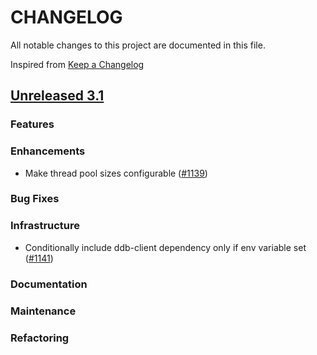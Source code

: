 # CHANGELOG
All notable changes to this project are documented in this file.

Inspired from [Keep a Changelog](https://keepachangelog.com/en/1.1.0/)

## [Unreleased 3.1](https://github.com/opensearch-project/flow-framework/compare/3.0...HEAD)
### Features
### Enhancements
- Make thread pool sizes configurable ([#1139](https://github.com/opensearch-project/flow-framework/issues/1139))

### Bug Fixes
### Infrastructure
- Conditionally include ddb-client dependency only if env variable set ([#1141](https://github.com/opensearch-project/flow-framework/issues/1141))

### Documentation
### Maintenance
### Refactoring
